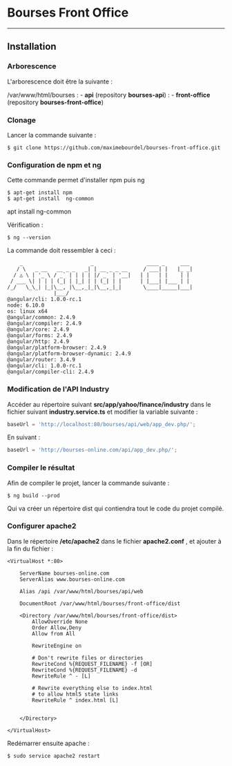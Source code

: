 Bourses Front Office
===================

----------

Installation
-------------

### Arborescence

L'arborescence doit être la suivante :

/var/www/html/bourses
:   - <b>api</b> (repository <b>bourses-api</b>)
:   - <b>front-office</b> (repository <b>bourses-front-office</b>)


### Clonage 

Lancer la commande suivante :
```
$ git clone https://github.com/maximebourdel/bourses-front-office.git
```

### Configuration de npm et ng
Cette commande permet d'installer npm puis ng
```
$ apt-get install npm
$ apt-get install  ng-common
```

apt install ng-common

Vérification :
```
$ ng --version
```
La commande doit ressembler à ceci :
```
    _                      _                 ____ _     ___
   / \   _ __   __ _ _   _| | __ _ _ __     / ___| |   |_ _|
  / △ \ | '_ \ / _` | | | | |/ _` | '__|   | |   | |    | |
 / ___ \| | | | (_| | |_| | | (_| | |      | |___| |___ | |
/_/   \_\_| |_|\__, |\__,_|_|\__,_|_|       \____|_____|___|
               |___/
@angular/cli: 1.0.0-rc.1
node: 6.10.0
os: linux x64
@angular/common: 2.4.9
@angular/compiler: 2.4.9
@angular/core: 2.4.9
@angular/forms: 2.4.9
@angular/http: 2.4.9
@angular/platform-browser: 2.4.9
@angular/platform-browser-dynamic: 2.4.9
@angular/router: 3.4.9
@angular/cli: 1.0.0-rc.1
@angular/compiler-cli: 2.4.9

```

### Modification de l'API Industry
Accéder au répertoire suivant <b>src/app/yahoo/finance/industry</b> dans le fichier suivant <b>industry.service.ts</b> et modifier la variable suivante :
```ts
baseUrl = 'http://localhost:80/bourses/api/web/app_dev.php/';
```
En suivant :
```ts
baseUrl = 'http://bourses-online.com/api/app_dev.php/';
```

### Compiler le résultat
Afin de compiler le projet, lancer la commande suivante :
```
$ ng build --prod
```
Qui va créer un répertoire dist qui contiendra tout le code du projet compilé.

### Configurer apache2
Dans le répertoire <b>/etc/apache2</b> dans le fichier <b>apache2.conf</b> , et ajouter à la fin du fichier :
```
<VirtualHost *:80>

    ServerName bourses-online.com
    ServerAlias www.bourses-online.com

    Alias /api /var/www/html/bourses/api/web

    DocumentRoot /var/www/html/bourses/front-office/dist

    <Directory /var/www/html/bourses/front-office/dist>
        AllowOverride None
        Order Allow,Deny
        Allow from All

        RewriteEngine on

        # Don't rewrite files or directories
        RewriteCond %{REQUEST_FILENAME} -f [OR]
        RewriteCond %{REQUEST_FILENAME} -d
        RewriteRule ^ - [L]

        # Rewrite everything else to index.html
        # to allow html5 state links
        RewriteRule ^ index.html [L]


    </Directory>

</VirtualHost>
```
Redémarrer ensuite apache :
```
$ sudo service apache2 restart
```

